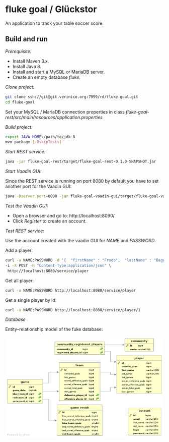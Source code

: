 fluke goal / Glückstor
======================

An application to track your table soccer score.

Build and run
-------------

*Prerequisite:*
* Install Maven 3.x.
* Install Java 8.
* Install and start a MySQL or MariaDB server.
* Create an empty database _fluke_.

*Clone project:*
```bash
git clone ssh://git@git.verinice.org:7999/rd/fluke-goal.git
cd fluke-goal
```
Set your MySQL / MariaDB connection properties in class _fluke-goal-rest/src/main/resources/application.properties_

*Build project:*
```bash
export JAVA_HOME=/path/to/jdk-8
mvn package [-DskipTests]
```

*Start REST service:*
```bash
java -jar fluke-goal-rest/target/fluke-goal-rest-0.1.0-SNAPSHOT.jar
```

*Start Vaadin GUI:*

Since the REST service is running on port 8080 by default you have to set
another port for the Vaadin GUI:
```bash
java -Dserver.port=8090 -jar fluke-goal-vaadin-gui/target/fluke-goal-vaadin-gui-0.1.0-SNAPSHOT.jar
```

*Test the Vaadin GUI:*

* Open a browser and go to: http://localhost:8090/
* Click _Register_ to create an account.

*Test REST service:*

Use the account created with the vaadin GUI for _NAME_ and _PASSWORD_.

Add a player:
```bash
curl -u NAME:PASSWORD -d '{  "firstName" : "Frodo",  "lastName" : "Baggins" }' \
-i -X POST -H "Content-Type:application/json" \
 http://localhost:8080/service/player
```
Get all player:
```bash
curl -u NAME:PASSWORD http://localhost:8080/service/player
```

Get a single player by id:
```bash
curl -u NAME:PASSWORD http://localhost:8080/service/player/1
```

*Database*

Entity–relationship model of the fuke database:

![ERM of the the fuke database](fluke-goal-persistence/fluke-database-erm.png)
